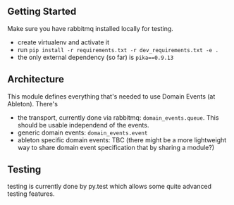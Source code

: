 Getting Started
---------------

Make sure you have rabbitmq installed locally for testing.

* create virtualenv and activate it
* run `pip install -r requirements.txt -r dev_requirements.txt -e .`
* the only external dependency (so far) is `pika==0.9.13`


Architecture
------------

This module defines everything that's needed to use Domain Events (at Ableton).
There's

* the transport, currently done via rabbitmq: `domain_events.queue`. This should be usable independend of the events.
* generic domain events: `domain_events.event`
* ableton specific domain events: TBC (there might be a more lightweight way to share domain event specification that by sharing a module?)

Testing
-------

testing is currently done by py.test which allows some quite advanced testing features.
